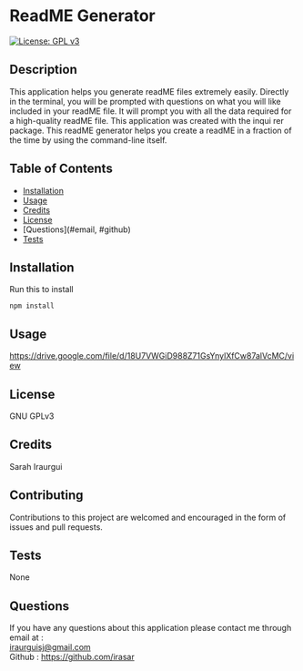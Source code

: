 # ReadME Generator

  [![License: GPL v3](https://img.shields.io/badge/License-GPLv3-blue.svg)](https://www.gnu.org/licenses/gpl-3.0)

## Description



This application helps you generate readME files extremely easily. Directly in the terminal, you will be prompted with questions on what you will like included in your readME file. It will prompt you with all the data required for a high-quality readME file. This application was created with the inqui rer package. This readME generator helps you create a readME in a fraction of the time by using the command-line itself.

## Table of Contents

* [Installation](#installation)
* [Usage](#usage)
* [Credits](#credits)
* [License](#license)
* [Questions](#email, #github)
* [Tests](#tests)


## Installation

Run this to install <br>
<pre><code>npm install</pre></code>

## Usage

 https://drive.google.com/file/d/18U7VWGiD988Z71GsYnylXfCw87alVcMC/view

## License

GNU GPLv3

## Credits

 Sarah Iraurgui

## Contributing

Contributions to this project are welcomed and encouraged in the form of issues and pull requests.

## Tests

None

## Questions

If you have any questions about this application
please contact me through email at : <br>
iraurguisj@gmail.com<br>
Github : https://github.com/irasar


